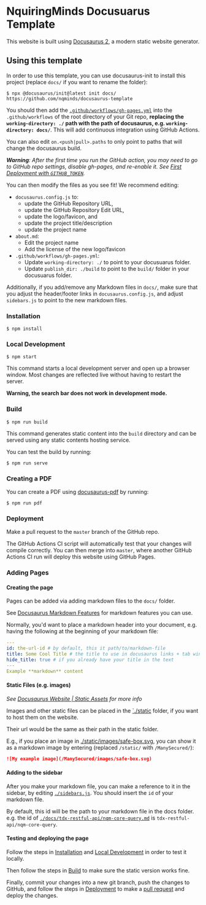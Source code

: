# NquiringMinds Docusuarus Template

This website is built using [Docusaurus 2](https://v2.docusaurus.io/), a modern static website generator.

## Using this template

In order to use this template, you can use docusaurus-init to install this
project (replace `docs/` if you want to rename the folder):

```console
$ npx @docusaurus/init@latest init docs/ https://github.com/nqminds/docusaurus-template
```

You should then add the [`.github/workflows/gh-pages.yml`](.github/workflows/gh-pages.yml)
into the `.github/workflows` of the root directory of your Git repo,
**replacing the `working-directory: ./` path with the path of docusaurus, e.g. `working-directory: docs/`**.
This will add continuous integration using GitHub Actions.

You can also edit `on.<push|pull>.paths` to only point to paths that
will change the docusaurus build.

_**Warning**: After the first time you run the GitHub action, you may need to_
_go to GitHub repo settings, disable gh-pages, and re-enable it._
_See [First Deployment with `GITHUB_TOKEN`](https://github.com/peaceiris/actions-gh-pages#%EF%B8%8F-first-deployment-with-github_token)._

You can then modify the files as you see fit!
We recommend editing:

- `docusaurus.config.js` to:
  - update the GitHub Repository URL,
  - update the GitHub Repository Edit URL,
  - update the logo/favicon, and
  - update the project title/description
  - update the project name
- `about.md`:
  - Edit the project name
  - Add the license of the new logo/favicon
- `.github/workflows/gh-pages.yml`:
  - Update `working-directory: ./` to point to your docusuarus folder.
  - Update `publish_dir: ./build` to point to the `build/` folder in your docusuarus folder.

Additionally, if you add/remove any Markdown files in `docs/`,
make sure that you adjust the header/footer links in `docusaurus.config.js`,
and adjust `sidebars.js` to point to the new markdown files.

### Installation

```console
$ npm install
```

### Local Development

```console
$ npm start
```

This command starts a local development server and open up a browser window. Most changes are reflected live without having to restart the server.

**Warning, the search bar does not work in development mode.**

### Build

```console
$ npm run build
```

This command generates static content into the `build` directory and can be served using any static contents hosting service.

You can test the build by running:

```console
$ npm run serve
```

### Creating a PDF

You can create a PDF using [docusaurus-pdf](https://github.com/KohheePeace/docusaurus-pdf) by running:

```
$ npm run pdf
```

### Deployment

Make a pull request to the `master` branch of the GitHub repo.

The GitHub Actions CI script will automatically test that your changes will
compile correctly. You can then merge into `master`, where another GitHub
Actions CI run will deploy this website using GitHub Pages.

### Adding Pages

#### Creating the page

Pages can be added via adding markdown files to the `docs/` folder.

See [Docusaurus Markdown Features](https://v2.docusaurus.io/docs/markdown-features)
for markdown features you can use.

Normally, you'd want to place a markdown header into your document, e.g.
having the following at the beginning of your markdown file:

```yaml
---
id: the-url-id # by default, this it path/to/markdown-file
title: Some Cool Title # the title to use in docusaurus links + tab window
hide_title: true # if you already have your title in the text
---
Example **markdown** content
```

#### Static Files (e.g. images)

_See [Docusaurus Website | Static Assets](https://v2.docusaurus.io/docs/static-assets) for more info_

Images and other static files can be placed in the [`./static](./static)
folder, if you want to host them on the website.

Their url would be the same as their path in the static folder.

E.g., if you place an image in
[./static/images/safe-box.svg](./static/images/safe-box.svg), you can show
it as a markdown image by entering (replaced `/static/` with `/ManySecured/`):

```markdown
![My example image](/ManySecured/images/safe-box.svg)
```

#### Adding to the sidebar

After you make your markdown file, you can make a reference to it in the
sidebar, by editing [`./sidebars.js`](./sidebars.js). You should insert the
`id` of your markdown file.

By default, this id will be the path to your markdown file in the docs folder.
e.g. the id of
[`./docs/tdx-restful-api/nqm-core-query.md`](./docs/tdx-restful-api/nqm-core-query.md)
is `tdx-restful-api/nqm-core-query`.

#### Testing and deploying the page

Follow the steps in [Installation](#installation) and
[Local Development](#local-development) in order to test it locally.

Then follow the steps in [Build](#build) to make sure the static version
works fine.

Finally, commit your changes into a new git branch, push the changes to GitHub,
and follow the steps in [Deployment](#deployment)
to make a [pull request][1]
and deploy the changes.

[1]: https://help.github.com/en/github/collaborating-with-issues-and-pull-requests/creating-a-pull-request
